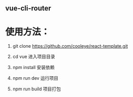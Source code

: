 ## vue-cli-router
# 使用方法：
1. git clone https://github.com/cooleye/react-template.git

2. cd vue 进入项目目录

3. npm install 安装依赖

4. npm run dev 运行项目

5. npm run build 项目打包

